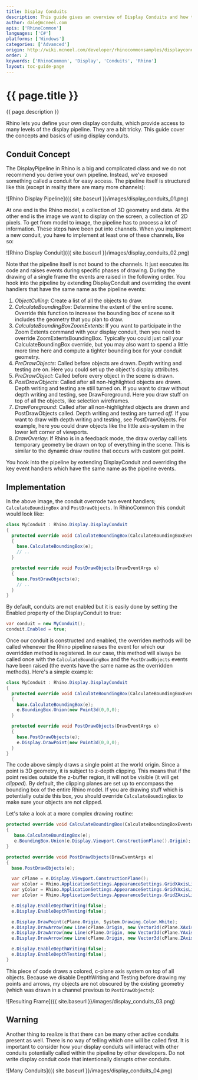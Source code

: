 ```yaml
---
title: Display Conduits
description: This guide gives an overview of Display Conduits and how to use them to access Rhino's display pipeline.
author: dale@mcneel.com
apis: ['RhinoCommon']
languages: ['C#']
platforms: ['Windows']
categories: ['Advanced']
origin: http://wiki.mcneel.com/developer/rhinocommonsamples/displayconduit
order: 2
keywords: ['RhinoCommon', 'Display', 'Conduits', 'Rhino']
layout: toc-guide-page
---
```


# {{ page.title }}

{{ page.description }}

Rhino lets you define your own display conduits, which provide access to many levels of the display pipeline.  They are a bit tricky.  This guide cover the concepts and basics of using display conduits.

## Conduit Concept

The DisplayPipeline in Rhino is a big and complicated class and we do not recommend you derive your own pipeline.  Instead, we've exposed something called a conduit for easy access.  The pipeline itself is structured like this (except in reality there are many more channels):

![Rhino Display Pipeline]({{ site.baseurl }}/images/display_conduits_01.png)

At one end is the Rhino model, a collection of 3D geometry and data.  At the other end is the image we want to display on the screen, a collection of 2D pixels.  To get from model to image, the pipeline has to process a lot of information.  These steps have been put into channels.  When you implement a new conduit, you have to implement at least one of these channels, like so:

![Rhino Display Conduit]({{ site.baseurl }}/images/display_conduits_02.png)

Note that the pipeline itself is not bound to the channels.  It just executes its code and raises events during specific phases of drawing.  During the drawing of a single frame the events are raised in the following order.  You hook into the pipeline by extending DisplayConduit and overriding the event handlers that have the same name as the pipeline events:

1. *ObjectCulling*: Create a list of all the objects to draw.
1. *CalculateBoundingBox*: Determine the extent of the entire scene.  Override this function to increase the bounding box of scene so it includes the geometry that you plan to draw.
1. *CalculateBoundingBoxZoomExtents*: If you want to participate in the Zoom Extents command with your display conduit, then you need to override ZoomExtentsBoundingBox.  Typically you could just call your CalculateBoundingBox override, but you may also want to spend a little more time here and compute a tighter bounding box for your conduit geometry.
1. *PreDrawObjects*: Called before objects are drawn.  Depth writing and testing are on. Here you could set up the object's display attributes.
1. *PreDrawObject*: Called before every object in the scene is drawn.
1. *PostDrawObjects*: Called after all non-highlighted objects are drawn.  Depth writing and testing are still turned on. If you want to draw without depth writing and testing, see DrawForeground.  Here you draw stuff on top of all the objects, like selection wireframes.
1. *DrawForeground*: Called after all non-highlighted objects are drawn and PostDrawObjects called. Depth writing and testing are turned *off*.  If you want to draw with depth writing and testing, see PostDrawObjects.  For example, here you could draw objects like the little axis-system in the lower left corner of viewports.
1. *DrawOverlay*: If Rhino is in a feedback mode, the draw overlay call lets temporary geometry be drawn on top of everything in the scene.  This is similar to the dynamic draw routine that occurs with custom get point.

You hook into the pipeline by extending DisplayConduit and overriding the key event handlers which have the same name as the pipeline events.

## Implementation

In the above image, the conduit overrode two event handlers; `CalculateBoundingBox` and `PostDrawObjects`. In RhinoCommon this conduit would look like:

```cs
class MyConduit : Rhino.Display.DisplayConduit
{
  protected override void CalculateBoundingBox(CalculateBoundingBoxEventArgs e)
  {
    base.CalculateBoundingBox(e);
    // ..
  }

  protected override void PostDrawObjects(DrawEventArgs e)
  {
    base.PostDrawObjects(e);
    // ..
  }
}
```

By default, conduits are not enabled but it is easily done by setting the Enabled property of the DisplayConduit to true:

```cs
var conduit = new MyConduit();
conduit.Enabled = true;
```

Once our conduit is constructed and enabled, the overriden methods will be called whenever the Rhino pipeline raises the event for which our overridden method is registered.  In our case, this method will always be called once with the `CalculateBoundingBox` and the `PostDrawObjects` events have been raised (the events have the same name as the overridden methods).  Here's a simple example:

```cs
class MyConduit : Rhino.Display.DisplayConduit
{
  protected override void CalculateBoundingBox(CalculateBoundingBoxEventArgs e)
  {
    base.CalculateBoundingBox(e);
    e.BoundingBox.Union(new Point3d(0,0,0);
  }

  protected override void PostDrawObjects(DrawEventArgs e)
  {
    base.PostDrawObjects(e);
    e.Display.DrawPoint(new Point3d(0,0,0);
  }
}
```

The code above simply draws a single point at the world origin. Since a point is 3D geometry, it is subject to z-depth clipping. This means that if the point resides outside the z-buffer region, it will not be visible (it will get *clipped*). By default, the clipping planes are set up to encompass the bounding box of the entire Rhino model.  If you are drawing stuff which is potentially outside this box, you should override `CalculateBoundingBox` to make sure your objects are not clipped.

Let's take a look at a more complex drawing routine:

```cs
protected override void CalculateBoundingBox(CalculateBoundingBoxEventArgs e)
{
   base.CalculateBoundingBox(e);
   e.BoundingBox.Union(e.Display.Viewport.ConstructionPlane().Origin);
}

protected override void PostDrawObjects(DrawEventArgs e)
{
  base.PostDrawObjects(e);

  var cPlane = e.Display.Viewport.ConstructionPlane();
  var xColor = Rhino.ApplicationSettings.AppearanceSettings.GridXAxisLineColor;
  var yColor = Rhino.ApplicationSettings.AppearanceSettings.GridYAxisLineColor;
  var zColor = Rhino.ApplicationSettings.AppearanceSettings.GridZAxisLineColor;

  e.Display.EnableDepthWriting(false);
  e.Display.EnableDepthTesting(false);

  e.Display.DrawPoint(cPlane.Origin, System.Drawing.Color.White);
  e.Display.DrawArrow(new Line(cPlane.Origin, new Vector3d(cPlane.XAxis) * 10.0), xColor);
  e.Display.DrawArrow(new Line(cPlane.Origin, new Vector3d(cPlane.YAxis) * 10.0), yColor);
  e.Display.DrawArrow(new Line(cPlane.Origin, new Vector3d(cPlane.ZAxis) * 10.0), zColor);

  e.Display.EnableDepthWriting(false);
  e.Display.EnableDepthTesting(false);
}
```

This piece of code draws a colored, c-plane axis system on top of all objects.  Because we disable DepthWriting and Testing before drawing my points and arrows, my objects are not obscured by the existing geometry (which was drawn in a channel previous to `PostDrawObjects`):

![Resulting Frame]({{ site.baseurl }}/images/display_conduits_03.png)

## Warning

Another thing to realize is that there can be many other active conduits present as well.  There is no way of telling which one will be called first.  It is important to consider how your display conduits will interact with other conduits potentially called within the pipeline by other developers.  Do not write display conduit code that intentionally disrupts other conduits.

![Many Conduits]({{ site.baseurl }}/images/display_conduits_04.png)
